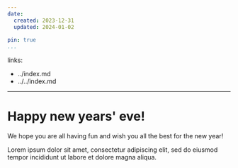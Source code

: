 ```yaml
---
date:
  created: 2023-12-31
  updated: 2024-01-02
  
pin: true 
...
```

links:
  - ../index.md
  - ../../index.md
---


# Happy new years' eve!

We hope you are all having fun and wish you all the best for the new year!
<!-- more -->

Lorem ipsum dolor sit amet, consectetur adipiscing elit, sed do eiusmod
tempor incididunt ut labore et dolore magna aliqua.